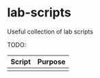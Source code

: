 # lab-scripts
Useful collection of lab scripts

TODO:

| Script | Purpose |
| -----  | ------- |
| | |

